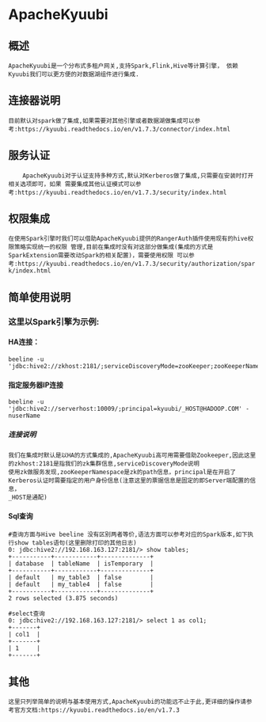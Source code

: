 # ApacheKyuubi  

## 概述
`
  ApacheKyuubi是一个分布式多租户网关,支持Spark,Flink,Hive等计算引擎，
依赖Kyuubi我们可以更方便的对数据湖组件进行集成.
`  
## 连接器说明  
`
目前默认对spark做了集成,如果需要对其他引擎或者数据湖做集成可以参考:https://kyuubi.readthedocs.io/en/v1.7.3/connector/index.html
`  
## 服务认证  
`    
 ApacheKyuubi对于认证支持多种方式,默认对Kerberos做了集成,只需要在安装时打开相关选项即可，如果
需要集成其他认证模式可以参考:https://kyuubi.readthedocs.io/en/v1.7.3/security/index.html
`  
## 权限集成  
`
在使用Spark引擎时我们可以借助ApacheKyuubi提供的RangerAuth插件使用现有的hive权限策略实现统一的权限
管理,目前在集成时没有对这部分做集成(集成的方式是SparkExtension需要改动Spark的相关配置)，需要使用权限
可以参考:https://kyuubi.readthedocs.io/en/v1.7.3/security/authorization/spark/index.html
`
## 简单使用说明

### 这里以Spark引擎为示例:

#### HA连接：
```
beeline -u 'jdbc:hive2://zkhost:2181/;serviceDiscoveryMode=zooKeeper;zooKeeperNamespace=kyuubi_ns;principal=kyuubi/_HOST@HADOOP.COM'
```
#### 指定服务器IP连接
```
beeline -u 'jdbc:hive2://serverhost:10009/;principal=kyuubi/_HOST@HADOOP.COM' -nuserName
```
##### 连接说明
```
我们在集成时默认是以HA的方式集成的,ApacheKyuubi高可用需要借助Zookeeper,因此这里的zkhost:2181是指我们的zk集群信息,serviceDiscoveryMode说明
使用zk做服务发现,zooKeeperNamespace是zk的path信息，principal是在开启了Kerberos认证时需要指定的用户身份信息(注意这里的票据信息是固定的即Server端配置的信息，
_HOST是通配)
```

#### Sql查询
```
#查询方面与Hive beeline 没有区别两者等价,语法方面可以参考对应的Spark版本,如下执行show tables语句(这里删除打印的其他日志)
0: jdbc:hive2://192.168.163.127:2181/> show tables;
+-----------+------------+--------------+
| database  | tableName  | isTemporary  |
+-----------+------------+--------------+
| default   | my_table3  | false        |
| default   | my_table4  | false        |
+-----------+------------+--------------+
2 rows selected (3.875 seconds)

#select查询
0: jdbc:hive2://192.168.163.127:2181/> select 1 as col1;
+-------+
| col1  |
+-------+
| 1     |
+-------+
```

## 其他
```
这里只列举简单的说明与基本使用方式,ApacheKyuubi的功能远不止于此,更详细的操作请参考官方文档:https://kyuubi.readthedocs.io/en/v1.7.3
```



